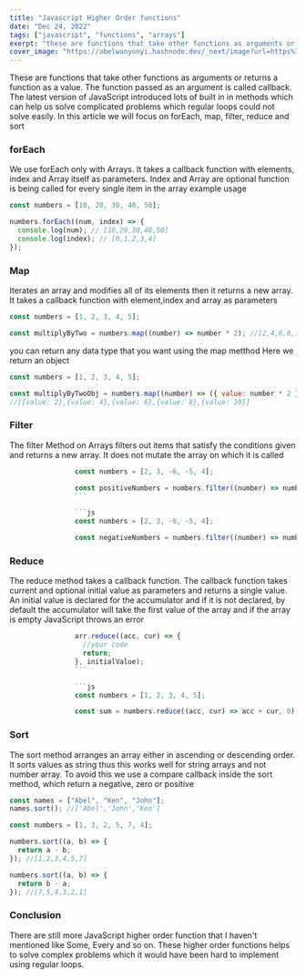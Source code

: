 ```yaml
---
title: "Javascript Higher Order functions"
date: "Dec 24, 2022"
tags: ["javascript", "functions", "arrays"]
exerpt: "these are functions that take other functions as arguments or returns a function as a value. The function passed as an argument is called callback"
cover_image: "https://abelwanyonyi.hashnode.dev/_next/image?url=https%3A%2F%2Fcdn.hashnode.com%2Fres%2Fhashnode%2Fimage%2Funsplash%2Fvw3Ahg4x1tY%2Fupload%2Fv1645082136668%2FaBB_W-O1t.jpeg%3Fw%3D1600%26h%3D840%26fit%3Dcrop%26crop%3Dentropy%26auto%3Dcompress%2Cformat%26format%3Dwebp&w=1920&q=75"
---
```


These are functions that take other functions as arguments or returns a function as a value. The function passed as an argument is called callback. The latest version of JavaScript introduced lots of built in in methods which can help us solve complicated problems which regular loops could not solve easily. In this article we will focus on forEach, map, filter, reduce and sort

### forEach

We use forEach only with Arrays. It takes a callback function with elements, index and Array itself as parameters. Index and Array are optional function is being called for every single item in the array example usage

```js
const numbers = [10, 20, 30, 40, 50];

numbers.forEach((num, index) => {
  console.log(num); // [10,20,30,40,50]
  console.log(index); // [0,1,2,3,4]
});
```

### Map

Iterates an array and modifies all of its elements then it returns a new array. It takes a callback function with element,index and array as parameters

```js
const numbers = [1, 2, 3, 4, 5];

const multiplyByTwo = numbers.map((number) => number * 2); //[2,4,6,8,10]
```

you can return any data type that you want using the map metthod Here we return an object

```js
const numbers = [1, 2, 3, 4, 5];

const multiplyByTwoObj = numbers.map((number) => ({ value: number * 2 }));
//[{value: 2},{value: 4},{value: 6},{value: 8},{value: 10}]
```

### Filter

The filter Method on Arrays filters out items that satisfy the conditions given and returns a new array. It does not mutate the array on which it is called

````js
                const numbers = [2, 3, -6, -5, 4];

                const positiveNumbers = numbers.filter((number) => number > 0); //[2,3,4]
                ```

                ```js
                const numbers = [2, 3, -6, -5, 4];

                const negativeNumbers = numbers.filter((number) => number < 0); //[-6,-5]
````

### Reduce

The reduce method takes a callback function. The callback function takes current and optional initial value as parameters and returns a single value. An initial value is declared for the accumulator and if it is not declared, by default the accumulator will take the first value of the array and if the array is empty JavaScript throws an error

````js
                arr.reduce((acc, cur) => {
                  //your code
                  return;
                }, initialValue);
                ```

                ```js
                const numbers = [1, 2, 3, 4, 5];

                const sum = numbers.reduce((acc, cur) => acc + cur, 0); //15
````

### Sort

The sort method arranges an array either in ascending or descending order. It sorts values as string thus this works well for string arrays and not number array. To avoid this we use a compare callback inside the sort method, which return a negative, zero or positive

```js
const names = ["Abel", "Ken", "John"];
names.sort(); //['Abel','John','Ken']

const numbers = [1, 3, 2, 5, 7, 4];

numbers.sort((a, b) => {
  return a - b;
}); //[1,2,3,4,5,7]
```

```js
numbers.sort((a, b) => {
  return b - a;
}); //[7,5,4,3,2,1]
```

### Conclusion

There are still more JavaScript higher order function that I haven't mentioned like Some, Every and so on. These higher order functions helps to solve complex problems which it would have been hard to implement using regular loops.
